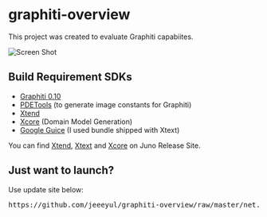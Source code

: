 graphiti-overview
=================

This project was created to evaluate Graphiti capabiites.

![Screen Shot](https://raw.github.com/jeeeyul/graphiti-overview/master/net.jeeeyul.erd.resource/screen-shot.png)

## Build Requirement SDKs
* [Graphiti 0.10](http://www.eclipse.org/graphiti/download.php)
* [PDETools](https://github.com/jeeeyul/pde-tools) (to generate image constants for Graphiti)
* [Xtend](http://xtend-lang.org/)
* [Xcore](http://wiki.eclipse.org/Xcore) (Domain Model Generation)
* [Google Guice](http://code.google.com/p/google-guice/) (I used bundle shipped with Xtext)

You can find [Xtend](http://xtend-lang.org/), [Xtext](http://www.eclipse.org/Xtext/) and [Xcore](http://wiki.eclipse.org/Xcore) on Juno Release Site.

## Just want to launch?
Use update site below:
<pre>
https://github.com/jeeeyul/graphiti-overview/raw/master/net.jeeeyul.erd.updatesite/
</pre>